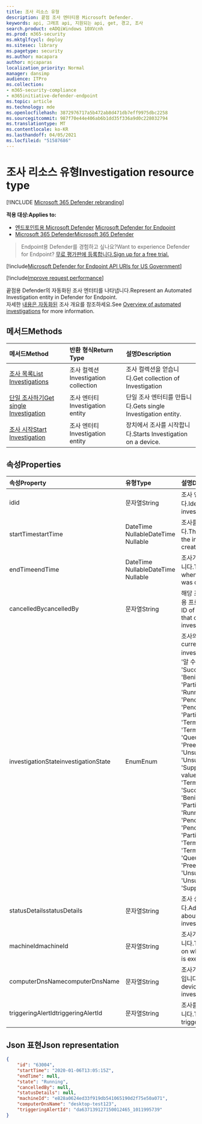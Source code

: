 ```yaml
---
title: 조사 리소스 유형
description: 끝점 조사 엔터티용 Microsoft Defender.
keywords: api, 그래프 api, 지원되는 api, get, 경고, 조사
search.product: eADQiWindows 10XVcnh
ms.prod: m365-security
ms.mktglfcycl: deploy
ms.sitesec: library
ms.pagetype: security
ms.author: macapara
author: mjcaparas
localization_priority: Normal
manager: dansimp
audience: ITPro
ms.collection:
- m365-security-compliance
- m365initiative-defender-endpoint
ms.topic: article
ms.technology: mde
ms.openlocfilehash: 3872976717a5b472ab8d471db7eff9975dbc2258
ms.sourcegitcommit: 987f70e44e406ab6b1dd35f336a9d0c228032794
ms.translationtype: MT
ms.contentlocale: ko-KR
ms.lasthandoff: 04/05/2021
ms.locfileid: "51587686"
---
```

# <a name="investigation-resource-type"></a><span data-ttu-id="09a55-104">조사 리소스 유형</span><span class="sxs-lookup"><span data-stu-id="09a55-104">Investigation resource type</span></span>

[!INCLUDE [Microsoft 365 Defender rebranding](../../includes/microsoft-defender.md)]

<span data-ttu-id="09a55-105">**적용 대상:**</span><span class="sxs-lookup"><span data-stu-id="09a55-105">**Applies to:**</span></span>
- <span data-ttu-id="09a55-106">[엔드포인트용 Microsoft Defender](https://go.microsoft.com/fwlink/p/?linkid=2154037) </span><span class="sxs-lookup"><span data-stu-id="09a55-106">[Microsoft Defender for Endpoint](https://go.microsoft.com/fwlink/p/?linkid=2154037)</span></span>
- [<span data-ttu-id="09a55-107">Microsoft 365 Defender</span><span class="sxs-lookup"><span data-stu-id="09a55-107">Microsoft 365 Defender</span></span>](https://go.microsoft.com/fwlink/?linkid=2118804)

> <span data-ttu-id="09a55-108">Endpoint용 Defender를 경험하고 싶나요?</span><span class="sxs-lookup"><span data-stu-id="09a55-108">Want to experience Defender for Endpoint?</span></span> [<span data-ttu-id="09a55-109">무료 평가판에 등록합니다.</span><span class="sxs-lookup"><span data-stu-id="09a55-109">Sign up for a free trial.</span></span>](https://www.microsoft.com/microsoft-365/windows/microsoft-defender-atp?ocid=docs-wdatp-exposedapis-abovefoldlink) 

[!include[Microsoft Defender for Endpoint API URIs for US Government](../../includes/microsoft-defender-api-usgov.md)]

[!include[Improve request performance](../../includes/improve-request-performance.md)]

<span data-ttu-id="09a55-110">끝점용 Defender의 자동화된 조사 엔터티를 나타냅니다.</span><span class="sxs-lookup"><span data-stu-id="09a55-110">Represent an Automated Investigation entity in Defender for Endpoint.</span></span>
<br> <span data-ttu-id="09a55-111">자세한 [내용은 자동화된](automated-investigations.md) 조사 개요를 참조하세요.</span><span class="sxs-lookup"><span data-stu-id="09a55-111">See [Overview of automated investigations](automated-investigations.md) for more information.</span></span>

## <a name="methods"></a><span data-ttu-id="09a55-112">메서드</span><span class="sxs-lookup"><span data-stu-id="09a55-112">Methods</span></span>
<span data-ttu-id="09a55-113">메서드</span><span class="sxs-lookup"><span data-stu-id="09a55-113">Method</span></span>|<span data-ttu-id="09a55-114">반환 형식</span><span class="sxs-lookup"><span data-stu-id="09a55-114">Return Type</span></span> |<span data-ttu-id="09a55-115">설명</span><span class="sxs-lookup"><span data-stu-id="09a55-115">Description</span></span>
:---|:---|:---
[<span data-ttu-id="09a55-116">조사 목록</span><span class="sxs-lookup"><span data-stu-id="09a55-116">List Investigations</span></span>](get-investigation-collection.md) | <span data-ttu-id="09a55-117">조사 컬렉션</span><span class="sxs-lookup"><span data-stu-id="09a55-117">Investigation collection</span></span> | <span data-ttu-id="09a55-118">조사 컬렉션을 얻습니다.</span><span class="sxs-lookup"><span data-stu-id="09a55-118">Get collection of Investigation</span></span>
[<span data-ttu-id="09a55-119">단일 조사하기</span><span class="sxs-lookup"><span data-stu-id="09a55-119">Get single Investigation</span></span>](get-investigation-object.md) | <span data-ttu-id="09a55-120">조사 엔터티</span><span class="sxs-lookup"><span data-stu-id="09a55-120">Investigation entity</span></span> | <span data-ttu-id="09a55-121">단일 조사 엔터티를 만듭니다.</span><span class="sxs-lookup"><span data-stu-id="09a55-121">Gets single Investigation entity.</span></span>
[<span data-ttu-id="09a55-122">조사 시작</span><span class="sxs-lookup"><span data-stu-id="09a55-122">Start Investigation</span></span>](initiate-autoir-investigation.md) | <span data-ttu-id="09a55-123">조사 엔터티</span><span class="sxs-lookup"><span data-stu-id="09a55-123">Investigation entity</span></span> | <span data-ttu-id="09a55-124">장치에서 조사를 시작합니다.</span><span class="sxs-lookup"><span data-stu-id="09a55-124">Starts Investigation on a device.</span></span>


## <a name="properties"></a><span data-ttu-id="09a55-125">속성</span><span class="sxs-lookup"><span data-stu-id="09a55-125">Properties</span></span>
<span data-ttu-id="09a55-126">속성</span><span class="sxs-lookup"><span data-stu-id="09a55-126">Property</span></span> |  <span data-ttu-id="09a55-127">유형</span><span class="sxs-lookup"><span data-stu-id="09a55-127">Type</span></span>    |   <span data-ttu-id="09a55-128">설명</span><span class="sxs-lookup"><span data-stu-id="09a55-128">Description</span></span>
:---|:---|:---
<span data-ttu-id="09a55-129">id</span><span class="sxs-lookup"><span data-stu-id="09a55-129">id</span></span> | <span data-ttu-id="09a55-130">문자열</span><span class="sxs-lookup"><span data-stu-id="09a55-130">String</span></span> | <span data-ttu-id="09a55-131">조사 엔터티의 ID입니다.</span><span class="sxs-lookup"><span data-stu-id="09a55-131">Identity of the investigation entity.</span></span> 
<span data-ttu-id="09a55-132">startTime</span><span class="sxs-lookup"><span data-stu-id="09a55-132">startTime</span></span> | <span data-ttu-id="09a55-133">DateTime Nullable</span><span class="sxs-lookup"><span data-stu-id="09a55-133">DateTime Nullable</span></span> | <span data-ttu-id="09a55-134">조사를 만든 날짜 및 시간입니다.</span><span class="sxs-lookup"><span data-stu-id="09a55-134">The date and time when the investigation was created.</span></span> 
<span data-ttu-id="09a55-135">endTime</span><span class="sxs-lookup"><span data-stu-id="09a55-135">endTime</span></span> | <span data-ttu-id="09a55-136">DateTime Nullable</span><span class="sxs-lookup"><span data-stu-id="09a55-136">DateTime Nullable</span></span> | <span data-ttu-id="09a55-137">조사가 완료된 날짜 및 시간입니다.</span><span class="sxs-lookup"><span data-stu-id="09a55-137">The date and time when the investigation was completed.</span></span> 
<span data-ttu-id="09a55-138">cancelledBy</span><span class="sxs-lookup"><span data-stu-id="09a55-138">cancelledBy</span></span> | <span data-ttu-id="09a55-139">문자열</span><span class="sxs-lookup"><span data-stu-id="09a55-139">String</span></span> | <span data-ttu-id="09a55-140">해당 조사를 취소한 사용자/응용 프로그램의 ID입니다.</span><span class="sxs-lookup"><span data-stu-id="09a55-140">The ID of the user/application that canceled that investigation.</span></span> 
<span data-ttu-id="09a55-141">investigationState</span><span class="sxs-lookup"><span data-stu-id="09a55-141">investigationState</span></span> | <span data-ttu-id="09a55-142">Enum</span><span class="sxs-lookup"><span data-stu-id="09a55-142">Enum</span></span> | <span data-ttu-id="09a55-143">조사의 현재 상태입니다.</span><span class="sxs-lookup"><span data-stu-id="09a55-143">The current state of the investigation.</span></span> <span data-ttu-id="09a55-144">가능한 값은 '알 수 없음', 'Terminated', 'SuccessfullyRemediated', 'Benign', 'Failed', 'PartiallyRemediated', 'Running', 'PendingApproval', 'PendingResource', 'PartiallyInvestigated', 'TerminatedByUser', 'TerminatedBySystem', 'Queued', 'InnerFailure', 'PreexistingAlert', 'UnsupportedOs', 'UnsupportedAlertType', 'SuppressedAlert'.</span><span class="sxs-lookup"><span data-stu-id="09a55-144">Possible values are: 'Unknown', 'Terminated', 'SuccessfullyRemediated', 'Benign', 'Failed', 'PartiallyRemediated', 'Running', 'PendingApproval', 'PendingResource', 'PartiallyInvestigated', 'TerminatedByUser', 'TerminatedBySystem', 'Queued', 'InnerFailure', 'PreexistingAlert', 'UnsupportedOs', 'UnsupportedAlertType', 'SuppressedAlert'.</span></span>
<span data-ttu-id="09a55-145">statusDetails</span><span class="sxs-lookup"><span data-stu-id="09a55-145">statusDetails</span></span> | <span data-ttu-id="09a55-146">문자열</span><span class="sxs-lookup"><span data-stu-id="09a55-146">String</span></span> | <span data-ttu-id="09a55-147">조사 상태 관련 추가 정보입니다.</span><span class="sxs-lookup"><span data-stu-id="09a55-147">Additional information about the state of the investigation.</span></span>
<span data-ttu-id="09a55-148">machineId</span><span class="sxs-lookup"><span data-stu-id="09a55-148">machineId</span></span> | <span data-ttu-id="09a55-149">문자열</span><span class="sxs-lookup"><span data-stu-id="09a55-149">String</span></span> | <span data-ttu-id="09a55-150">조사가 실행되는 장치의 ID입니다.</span><span class="sxs-lookup"><span data-stu-id="09a55-150">The ID of the device on which the investigation is executed.</span></span>
<span data-ttu-id="09a55-151">computerDnsName</span><span class="sxs-lookup"><span data-stu-id="09a55-151">computerDnsName</span></span> | <span data-ttu-id="09a55-152">문자열</span><span class="sxs-lookup"><span data-stu-id="09a55-152">String</span></span> | <span data-ttu-id="09a55-153">조사가 실행되는 장치의 이름입니다.</span><span class="sxs-lookup"><span data-stu-id="09a55-153">The name of the device on which the investigation is executed.</span></span>
<span data-ttu-id="09a55-154">triggeringAlertId</span><span class="sxs-lookup"><span data-stu-id="09a55-154">triggeringAlertId</span></span> | <span data-ttu-id="09a55-155">문자열</span><span class="sxs-lookup"><span data-stu-id="09a55-155">String</span></span> | <span data-ttu-id="09a55-156">조사를 트리거한 경고의 ID입니다.</span><span class="sxs-lookup"><span data-stu-id="09a55-156">The ID of the alert that triggered the investigation.</span></span>


## <a name="json-representation"></a><span data-ttu-id="09a55-157">Json 표현</span><span class="sxs-lookup"><span data-stu-id="09a55-157">Json representation</span></span>

```json
{
    "id": "63004",
    "startTime": "2020-01-06T13:05:15Z",
    "endTime": null,
    "state": "Running",
    "cancelledBy": null,
    "statusDetails": null,
    "machineId": "e828a0624ed33f919db541065190d2f75e50a071",
    "computerDnsName": "desktop-test123",
    "triggeringAlertId": "da637139127150012465_1011995739"
}
```
